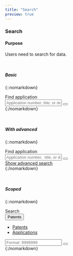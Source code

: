 ```yaml
---
title: "Search"
preview: true
---
```


<div class="pl-pattern">

### Search

#### Purpose

Users need to search for data.
 
&nbsp;

##### Basic

{::nomarkdown}
<div class="pl-preview">
<div style="width: 400px">
    <label for="txt-srchApps">Find application</label>
    <div class="input-group">
        <input id="txt-srchApps" type="text" placeholder="Application number, title, or description" class="form-control">
        <span class="input-group-btn">
            <button class="btn btn-info btn-search"><i class="icon icon-inverse icon-search"></i></button>
        </span>
    </div>
</div>
</div>
{:/nomarkdown}

&nbsp;

##### With advanced

{::nomarkdown}
<div class="pl-preview">
<div style="width: 400px">
    <label for="txt-srchApps2">Find application</label>
    <div class="input-group">
        <input id="txt-srchApps2" type="text" placeholder="Application number,  title, or description" class="form-control">
        <span class="input-group-btn">
            <button class="btn btn-info btn-search"><i class="icon icon-inverse icon-search"></i></button>
        </span>
    </div>
    <div class="help-block">
        <a href="#">Show advanced search</a>
    </div>
</div>
</div>
{:/nomarkdown}

&nbsp;

##### Scoped

{::nomarkdown}
<div class="pl-preview">
<div style="width: 400px">
    <label for="txt-srchApps3">Search</label>
    <div class="input-group">
        <div class="input-group-btn">
            <button type="button" class="btn btn-default dropdown-toggle" data-toggle="dropdown" aria-expanded="false">Patents <span class="caret"></span></button>
            <ul class="dropdown-menu" role="menu">
              <li><a href="#">Patents</a></li>
              <li><a href="#">Applications</a></li>
            </ul>
        </div>
        <input id="txt-srchApps3" type="text" placeholder="Format: 9999999" class="form-control">
        <span class="input-group-btn">
            <button class="btn btn-info btn-search"><i class="icon icon-inverse icon-search"></i></button>
        </span>
    </div>
</div>
</div>
{:/nomarkdown}
</div>

